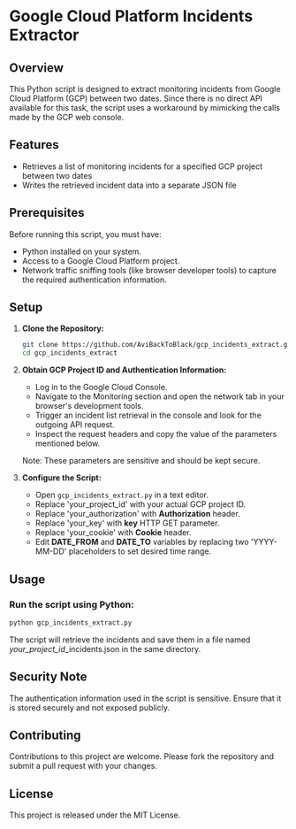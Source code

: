 # Google Cloud Platform Incidents Extractor

## Overview
This Python script is designed to extract monitoring incidents from Google Cloud Platform (GCP) between two dates. Since there is no direct API available for this task, the script uses a workaround by mimicking the calls made by the GCP web console. 

## Features
- Retrieves a list of monitoring incidents for a specified GCP project between two dates
- Writes the retrieved incident data into a separate JSON file

## Prerequisites
Before running this script, you must have:
- Python installed on your system.
- Access to a Google Cloud Platform project.
- Network traffic sniffing tools (like browser developer tools) to capture the required authentication information.

## Setup
1. **Clone the Repository:**
   ```bash
   git clone https://github.com/AviBackToBlack/gcp_incidents_extract.git
   cd gcp_incidents_extract
   ```

2. **Obtain GCP Project ID and Authentication Information:**
   - Log in to the Google Cloud Console.
   - Navigate to the Monitoring section and open the network tab in your browser's development tools.
   - Trigger an incident list retrieval in the console and look for the outgoing API request.
   - Inspect the request headers and copy the value of the parameters mentioned below.
   
   Note: These parameters are sensitive and should be kept secure.

3. **Configure the Script:**
   - Open `gcp_incidents_extract.py` in a text editor.
   - Replace 'your_project_id' with your actual GCP project ID.
   - Replace 'your_authorization' with **Authorization** header.
   - Replace 'your_key' with **key** HTTP GET parameter.
   - Replace 'your_cookie' with **Cookie** header.
   - Edit **DATE_FROM** and **DATE_TO** variables by replacing two 'YYYY-MM-DD' placeholders to set desired time range.

## Usage

### Run the script using Python:

```bash
python gcp_incidents_extract.py
```

The script will retrieve the incidents and save them in a file named *your_project_id*_incidents.json in the same directory.

## Security Note
The authentication information used in the script is sensitive. Ensure that it is stored securely and not exposed publicly.

## Contributing
Contributions to this project are welcome. Please fork the repository and submit a pull request with your changes.

## License
This project is released under the MIT License.
